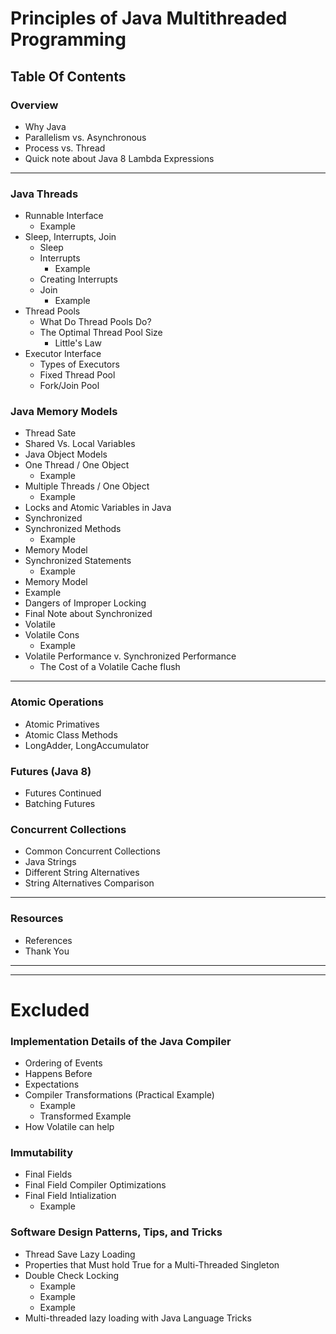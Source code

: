 # Principles of Java Multithreaded Programming
## Table Of Contents

### Overview
* Why Java
* Parallelism vs. Asynchronous
* Process vs. Thread
* Quick note about Java 8 Lambda Expressions

-------------------------
### Java Threads
* Runnable Interface
  * Example
* Sleep, Interrupts, Join
  * Sleep
  * Interrupts
    * Example
  * Creating Interrupts
  * Join
    * Example
* Thread Pools
  * What Do Thread Pools Do?
  * The Optimal Thread Pool Size
    * Little's Law
* Executor Interface
  * Types of Executors
  * Fixed Thread Pool
  * Fork/Join Pool


### Java Memory Models
* Thread Sate
* Shared Vs. Local Variables
* Java Object Models
* One Thread / One Object
  * Example
* Multiple Threads / One Object
  * Example
* Locks and Atomic Variables in Java
* Synchronized
* Synchronized Methods
  * Example
* Memory Model
* Synchronized Statements
  * Example
* Memory Model
* Example
* Dangers of Improper Locking
* Final Note about Synchronized
* Volatile
* Volatile Cons
  * Example
* Volatile Performance v. Synchronized Performance
  * The Cost of a Volatile Cache flush

------------------------
### Atomic Operations
* Atomic Primatives
* Atomic Class Methods
* LongAdder, LongAccumulator


### Futures (Java 8)
* Futures Continued
* Batching Futures


### Concurrent Collections
* Common Concurrent Collections
* Java Strings
* Different String Alternatives
* String Alternatives Comparison

------------------------
### Resources
* References
* Thank You





-------------------------
-------------------------

# Excluded
### Implementation Details of the Java Compiler
* Ordering of Events
* Happens Before
* Expectations
* Compiler Transformations (Practical Example)
  * Example
  * Transformed Example
* How Volatile can help


### Immutability
* Final Fields
* Final Field Compiler Optimizations
* Final Field Intialization
  * Example


### Software Design Patterns, Tips, and Tricks
* Thread Save Lazy Loading
* Properties that Must hold True for a Multi-Threaded Singleton
* Double Check Locking
  * Example
  * Example
  * Example
* Multi-threaded lazy loading with Java Language Tricks